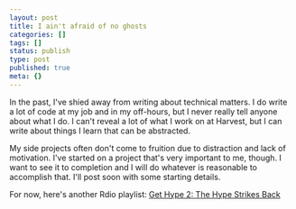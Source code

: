```yaml
---
layout: post
title: I ain't afraid of no ghosts
categories: []
tags: []
status: publish
type: post
published: true
meta: {}
---
```


In the past, I've shied away from writing about technical matters. I do write a lot of code at my job and in my off-hours, but I never really tell anyone about what I do. I can't reveal a lot of what I work on at Harvest, but I can write about things I learn that can be abstracted.

My side projects often don't come to fruition due to distraction and lack of motivation. I've started on a project that's very important to me, though. I want to see it to completion and I will do whatever is reasonable to accomplish that. I'll post soon with some starting details.

For now, here's another Rdio playlist: [Get Hype 2: The Hype Strikes Back](http://rd.io/x/QAgcL1f9FA)
